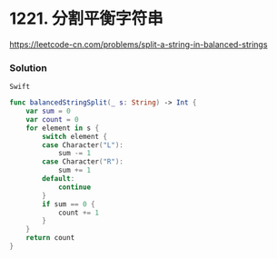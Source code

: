 # 1221. 分割平衡字符串

<https://leetcode-cn.com/problems/split-a-string-in-balanced-strings>

### Solution

`Swift`

```swift
func balancedStringSplit(_ s: String) -> Int {
    var sum = 0
    var count = 0
    for element in s {
        switch element {
        case Character("L"):
            sum -= 1
        case Character("R"):
            sum += 1
        default:
            continue
        }
        if sum == 0 {
            count += 1
        }
    }
    return count
}

```
